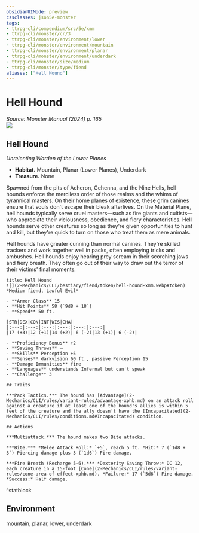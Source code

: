 ```yaml
---
obsidianUIMode: preview
cssclasses: json5e-monster
tags:
- ttrpg-cli/compendium/src/5e/xmm
- ttrpg-cli/monster/cr/3
- ttrpg-cli/monster/environment/lower
- ttrpg-cli/monster/environment/mountain
- ttrpg-cli/monster/environment/planar
- ttrpg-cli/monster/environment/underdark
- ttrpg-cli/monster/size/medium
- ttrpg-cli/monster/type/fiend
aliases: ["Hell Hound"]
---
```

# Hell Hound
*Source: Monster Manual (2024) p. 165*  
![](2-Mechanics/CLI/bestiary/fiend/img/hell-hound.webp#right)

## Hell Hound

*Unrelenting Warden of the Lower Planes*

- **Habitat.** Mountain, Planar (Lower Planes), Underdark  
- **Treasure.** None  

Spawned from the pits of Acheron, Gehenna, and the Nine Hells, hell hounds enforce the merciless order of those realms and the whims of tyrannical masters. On their home planes of existence, these grim canines ensure that souls don't escape their bleak afterlives. On the Material Plane, hell hounds typically serve cruel masters—such as fire giants and cultists—who appreciate their viciousness, obedience, and fiery characteristics. Hell hounds serve other creatures so long as they're given opportunities to hunt and kill, but they're quick to turn on those who treat them as mere animals.

Hell hounds have greater cunning than normal canines. They're skilled trackers and work together well in packs, often employing tricks and ambushes. Hell hounds enjoy hearing prey scream in their scorching jaws and fiery breath. They often go out of their way to draw out the terror of their victims' final moments.

```ad-statblock
title: Hell Hound
![](2-Mechanics/CLI/bestiary/fiend/token/hell-hound-xmm.webp#token)
*Medium fiend, Lawful Evil*

- **Armor Class** 15 
- **Hit Points** 58 (`9d8 + 18`) 
- **Speed** 50 ft.

|STR|DEX|CON|INT|WIS|CHA|
|:---:|:---:|:---:|:---:|:---:|:---:|
|17 (+3)|12 (+1)|14 (+2)| 6 (-2)|13 (+1)| 6 (-2)|

- **Proficiency Bonus** +2
- **Saving Throws** ⏤
- **Skills** Perception +5
- **Senses** darkvision 60 ft., passive Perception 15
- **Damage Immunities** fire
- **Languages** understands Infernal but can't speak
- **Challenge** 3

## Traits

***Pack Tactics.*** The hound has [Advantage](2-Mechanics/CLI/rules/variant-rules/advantage-xphb.md) on an attack roll against a creature if at least one of the hound's allies is within 5 feet of the creature and the ally doesn't have the [Incapacitated](2-Mechanics/CLI/rules/conditions.md#Incapacitated) condition.

## Actions

***Multiattack.*** The hound makes two Bite attacks.

***Bite.*** *Melee Attack Roll:* `+5`, reach 5 ft. *Hit:* 7 (`1d8 + 3`) Piercing damage plus 3 (`1d6`) Fire damage.

***Fire Breath (Recharge 5-6).*** *Dexterity Saving Throw:* DC 12, each creature in a 15-foot [Cone](2-Mechanics/CLI/rules/variant-rules/cone-area-of-effect-xphb.md). *Failure:* 17 (`5d6`) Fire damage. *Success:* Half damage.
```
^statblock

## Environment

mountain, planar, lower, underdark